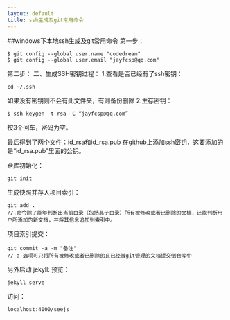 ```yaml
---
layout: default
title: ssh生成及git常用命令
---
```

##windows下本地ssh生成及git常用命令
第一步：

    $ git config --global user.name "codedream"
    $ git config --global user.email "jayfcsp@qq.com"
    
第二步：
二、生成SSH密钥过程：
1.查看是否已经有了ssh密钥：
    
    cd ~/.ssh
如果没有密钥则不会有此文件夹，有则备份删除
2.生存密钥：

    $ ssh-keygen -t rsa -C “jayfcsp@qq.com”
按3个回车，密码为空。

最后得到了两个文件：id_rsa和id_rsa.pub
在github上添加ssh密钥，这要添加的是“id_rsa.pub”里面的公钥。

仓库初始化：

    git init
生成快照并存入项目索引：

    git add .
    //.命令除了能够判断出当前目录（包括其子目录）所有被修改或者已删除的文档，还能判断用户所添加的新文档，并将其信息追加到索引中。
项目索引提交：

    git commit -a -m "备注"  
    //-a 选项可只将所有被修改或者已删除的且已经被git管理的文档提交倒仓库中

另外启动 jekyll:
预览：

    jekyll serve
访问：

    localhost:4000/seejs


